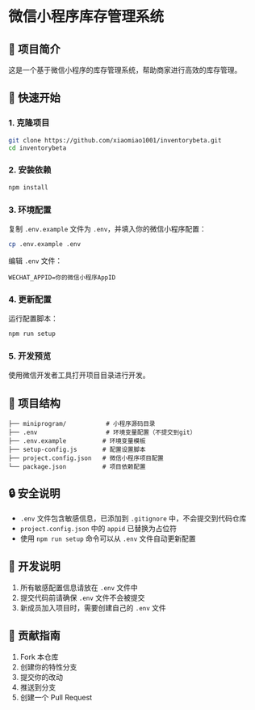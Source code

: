 # 微信小程序库存管理系统

## 📖 项目简介

这是一个基于微信小程序的库存管理系统，帮助商家进行高效的库存管理。

## 🚀 快速开始

### 1. 克隆项目
```bash
git clone https://github.com/xiaomiao1001/inventorybeta.git
cd inventorybeta
```

### 2. 安装依赖
```bash
npm install
```

### 3. 环境配置
复制 `.env.example` 文件为 `.env`，并填入你的微信小程序配置：

```bash
cp .env.example .env
```

编辑 `.env` 文件：
```
WECHAT_APPID=你的微信小程序AppID
```

### 4. 更新配置
运行配置脚本：
```bash
npm run setup
```

### 5. 开发预览
使用微信开发者工具打开项目目录进行开发。

## 📁 项目结构

```
├── miniprogram/           # 小程序源码目录
├── .env                   # 环境变量配置（不提交到git）
├── .env.example          # 环境变量模板
├── setup-config.js       # 配置设置脚本
├── project.config.json   # 微信小程序项目配置
└── package.json          # 项目依赖配置
```

## 🔒 安全说明

- `.env` 文件包含敏感信息，已添加到 `.gitignore` 中，不会提交到代码仓库
- `project.config.json` 中的 `appid` 已替换为占位符
- 使用 `npm run setup` 命令可以从 `.env` 文件自动更新配置

## 📝 开发说明

1. 所有敏感配置信息请放在 `.env` 文件中
2. 提交代码前请确保 `.env` 文件不会被提交
3. 新成员加入项目时，需要创建自己的 `.env` 文件

## 🤝 贡献指南

1. Fork 本仓库
2. 创建你的特性分支
3. 提交你的改动
4. 推送到分支
5. 创建一个 Pull Request
